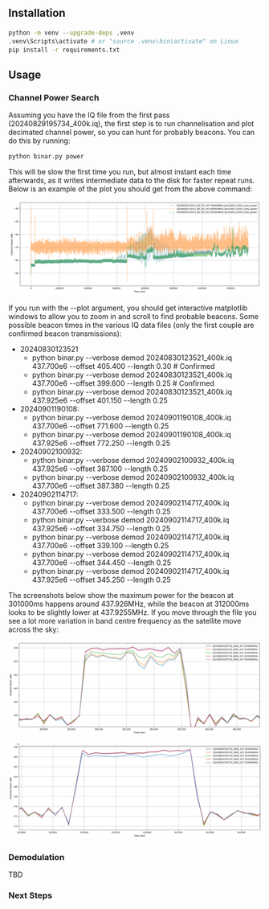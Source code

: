 ## Installation

```sh
python -m venv --upgrade-deps .venv
.venv\Scripts\activate # or "source .venv\bin\activate" on Linux
pip install -r requirements.txt
```

## Usage

### Channel Power Search

Assuming you have the IQ file from the first pass (20240829195734_400k.iq), the first step is to run channelisation and plot decimated channel power, so you can hunt for probably beacons. You can do this by running:

```sh
python binar.py power
```

This will be slow the first time you run, but almost instant each time afterwards, as it writes intermediate data to the disk for faster repeat runs. Below is an example of the plot you should get from the above command:

![Example of channel power plot for a large data set](figures/20240830123521_channel_powers.png)

If you run with the --plot argument, you should get interactive matplotlib windows to allow you to zoom in and scroll to find probable beacons. Some possible beacon times in the various IQ data files (only the first couple are confirmed beacon transmissions):

- 20240830123521
  - python binar.py --verbose demod 20240830123521_400k.iq 437.700e6 --offset 405.400 --length 0.30 # Confirmed
  - python binar.py --verbose demod 20240830123521_400k.iq 437.700e6 --offset 399.600 --length 0.25 # Confirmed
  - python binar.py --verbose demod 20240830123521_400k.iq 437.925e6 --offset 401.150 --length 0.25
- 20240901190108:
  - python binar.py --verbose demod 20240901190108_400k.iq 437.700e6 --offset 771.600 --length 0.25
  - python binar.py --verbose demod 20240901190108_400k.iq 437.925e6 --offset 772.250 --length 0.25
- 20240902100932:
  - python binar.py --verbose demod 20240902100932_400k.iq 437.925e6 --offset 387.100 --length 0.25
  - python binar.py --verbose demod 20240902100932_400k.iq 437.700e6 --offset 387.380 --length 0.25
- 20240902114717:
  - python binar.py --verbose demod 20240902114717_400k.iq 437.700e6 --offset 333.500 --length 0.25
  - python binar.py --verbose demod 20240902114717_400k.iq 437.925e6 --offset 334.750 --length 0.25
  - python binar.py --verbose demod 20240902114717_400k.iq 437.700e6 --offset 339.100 --length 0.25
  - python binar.py --verbose demod 20240902114717_400k.iq 437.700e6 --offset 344.450 --length 0.25
  - python binar.py --verbose demod 20240902114717_400k.iq 437.925e6 --offset 345.250 --length 0.25

The screenshots below show the maximum power for the beacon at 301000ms happens around 437.926MHz, while the beacon at 312000ms looks to be slightly lower at 437.9255MHz. If you move through the file you see a lot more variation in band centre frequency as the satellite move across the sky:

![](images/good_beacon_301000_doppler.png)

![](images/good_beacon_312000_doppler.png)

### Demodulation

TBD 

### Next Steps

